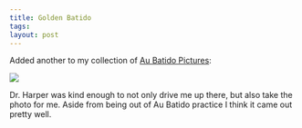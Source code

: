 ```yaml
---
title: Golden Batido
tags: 
layout: post
---
```


Added another to my collection of <a href="http://photos.fuzzymonk.com/aubatido/">Au Batido Pictures</a>:

<img src="http://photos.fuzzymonk.com/cache/aubatido/GoldenBatido.jpg_595.jpg" class="photo" />

Dr. Harper was kind enough to not only drive me up there, but also take the photo for me.  Aside from being out of Au Batido practice I think it came out pretty well.
